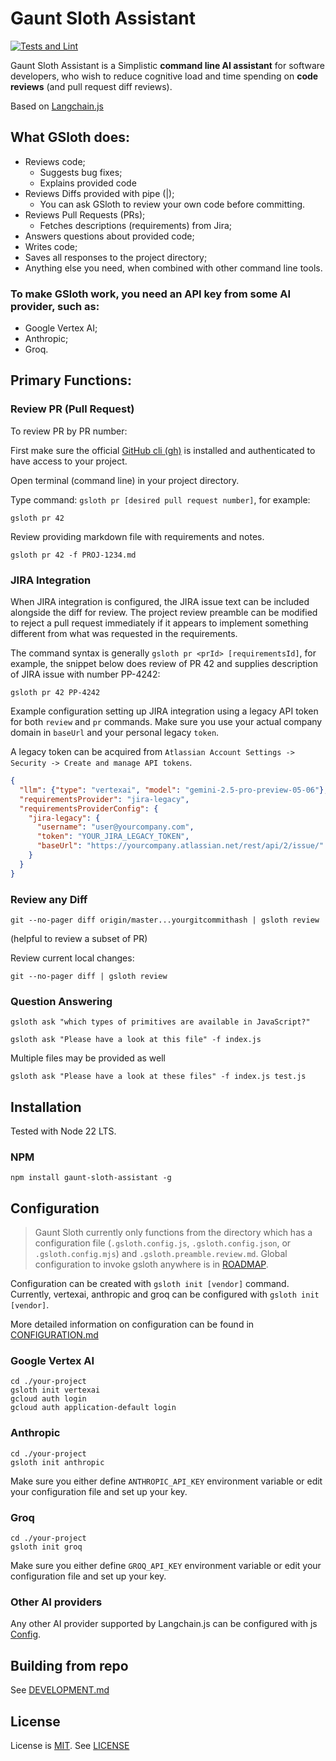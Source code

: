 # Gaunt Sloth Assistant
[![Tests and Lint](https://github.com/andruhon/gaunt-sloth-assistant/actions/workflows/ci.yml/badge.svg?event=push)](https://github.com/andruhon/gaunt-sloth-assistant/actions/workflows/ci.yml)

Gaunt Sloth Assistant is a Simplistic **command line AI assistant**
for software developers,
who wish to reduce cognitive load and time spending on **code reviews** (and pull request diff reviews).

Based on [Langchain.js](https://github.com/langchain-ai/langchainjs)

## What GSloth does:
- Reviews code;
  - Suggests bug fixes;
  - Explains provided code
- Reviews Diffs provided with pipe (|);
  - You can ask GSloth to review your own code before committing.
- Reviews Pull Requests (PRs);
  - Fetches descriptions (requirements) from Jira;
- Answers questions about provided code;
- Writes code;
- Saves all responses to the project directory;
- Anything else you need, when combined with other command line tools.

### To make GSloth work, you need an **API key** from some AI provider, such as:
- Google Vertex AI;
- Anthropic;
- Groq.

## Primary Functions:

### Review PR (Pull Request)
To review PR by PR number:

First make sure the official [GitHub cli (gh)](https://cli.github.com/) is installed
and authenticated to have access to your project.

Open terminal (command line) in your project directory.

Type command: `gsloth pr [desired pull request number]`, for example:

```shell
gsloth pr 42
``` 

Review providing markdown file with requirements and notes.
```shell
gsloth pr 42 -f PROJ-1234.md
```

### JIRA Integration

When JIRA integration is configured, the JIRA issue text can be included alongside the diff for review.
The project review preamble can be modified to reject a pull request immediately
if it appears to implement something different from what was requested in the requirements.

The command syntax is generally `gsloth pr <prId> [requirementsId]`,
for example, the snippet below does review of PR 42 and
supplies description of JIRA issue with number PP-4242:

```shell
gsloth pr 42 PP-4242
```

Example configuration setting up JIRA integration using a legacy API token for both `review` and `pr` commands.
Make sure you use your actual company domain in `baseUrl` and your personal legacy `token`.

A legacy token can be acquired from `Atlassian Account Settings -> Security -> Create and manage API tokens`.

```json
{
  "llm": {"type": "vertexai", "model": "gemini-2.5-pro-preview-05-06"},
  "requirementsProvider": "jira-legacy",
  "requirementsProviderConfig": {
    "jira-legacy": {
      "username": "user@yourcompany.com",
      "token": "YOUR_JIRA_LEGACY_TOKEN",
      "baseUrl": "https://yourcompany.atlassian.net/rest/api/2/issue/"
    }
  }
}
```

### Review any Diff
```shell
git --no-pager diff origin/master...yourgitcommithash | gsloth review
```
(helpful to review a subset of PR)

Review current local changes:
```shell
git --no-pager diff | gsloth review
```

### Question Answering
```shell
gsloth ask "which types of primitives are available in JavaScript?"
```

```shell
gsloth ask "Please have a look at this file" -f index.js
```

Multiple files may be provided as well

```shell
gsloth ask "Please have a look at these files" -f index.js test.js
```

## Installation

Tested with Node 22 LTS.

### NPM
```shell
npm install gaunt-sloth-assistant -g
```

## Configuration

> Gaunt Sloth currently only functions from the directory which has a configuration file (`.gsloth.config.js`, `.gsloth.config.json`, or `.gsloth.config.mjs`) and `.gsloth.preamble.review.md`.
> Global configuration to invoke gsloth anywhere is in [ROADMAP](ROADMAP.md).

Configuration can be created with `gsloth init [vendor]` command.
Currently, vertexai, anthropic and groq can be configured with `gsloth init [vendor]`.

More detailed information on configuration can be found in [CONFIGURATION.md](./docs/CONFIGURATION.md)

### Google Vertex AI
```shell
cd ./your-project
gsloth init vertexai
gcloud auth login
gcloud auth application-default login
```

### Anthropic

```shell
cd ./your-project
gsloth init anthropic
```

Make sure you either define `ANTHROPIC_API_KEY` environment variable or edit your configuration file and set up your key.

### Groq
```shell
cd ./your-project
gsloth init groq
```
Make sure you either define `GROQ_API_KEY` environment variable or edit your configuration file and set up your key.

### Other AI providers
Any other AI provider supported by Langchain.js can be configured with js [Config](./docs/CONFIGURATION.md). 

## Building from repo
See [DEVELOPMENT.md](./docs/DEVELOPMENT.md)

## License
License is [MIT](https://opensource.org/license/mit). See [LICENSE](LICENSE)
